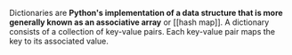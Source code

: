 Dictionaries are **Python's implementation of a data structure that is more generally known as an associative array** or [[hash map]]. A dictionary consists of a collection of key-value pairs. Each key-value pair maps the key to its associated value.